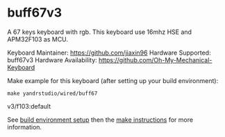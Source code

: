 buff67v3
===

A 67 keys keyboard with rgb.
This keyboard use 16mhz HSE and APM32F103 as MCU.

Keyboard Maintainer: https://github.com/jiaxin96
Hardware Supported: buff67v3
Hardware Availability: https://github.com/Oh-My-Mechanical-Keyboard 

Make example for this keyboard (after setting up your build environment):

    make yandrstudio/wired/buff67
v3/f103:default

See [build environment setup](https://docs.qmk.fm/#/getting_started_build_tools) then the [make instructions](https://docs.qmk.fm/#/getting_started_make_guide) for more information.
